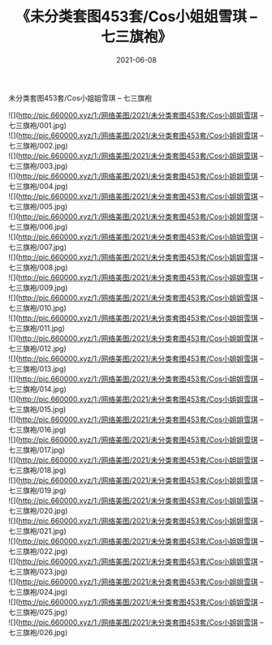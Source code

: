 ﻿---
layout: post
title:  《未分类套图453套/Cos小姐姐雪琪 – 七三旗袍》
date:   2021-06-08
img: http://pic.660000.xyz/1:/网络美图/2021/未分类套图453套/Cos小姐姐雪琪 – 七三旗袍/000.jpg
categories: [美女, 清纯, 唯美]
---

未分类套图453套/Cos小姐姐雪琪 – 七三旗袍

 ![](http://pic.660000.xyz/1:/网络美图/2021/未分类套图453套/Cos小姐姐雪琪 – 七三旗袍/001.jpg) <br>![](http://pic.660000.xyz/1:/网络美图/2021/未分类套图453套/Cos小姐姐雪琪 – 七三旗袍/002.jpg) <br>![](http://pic.660000.xyz/1:/网络美图/2021/未分类套图453套/Cos小姐姐雪琪 – 七三旗袍/003.jpg) <br>![](http://pic.660000.xyz/1:/网络美图/2021/未分类套图453套/Cos小姐姐雪琪 – 七三旗袍/004.jpg) <br>![](http://pic.660000.xyz/1:/网络美图/2021/未分类套图453套/Cos小姐姐雪琪 – 七三旗袍/005.jpg) <br>![](http://pic.660000.xyz/1:/网络美图/2021/未分类套图453套/Cos小姐姐雪琪 – 七三旗袍/006.jpg) <br>![](http://pic.660000.xyz/1:/网络美图/2021/未分类套图453套/Cos小姐姐雪琪 – 七三旗袍/007.jpg) <br>![](http://pic.660000.xyz/1:/网络美图/2021/未分类套图453套/Cos小姐姐雪琪 – 七三旗袍/008.jpg) <br>![](http://pic.660000.xyz/1:/网络美图/2021/未分类套图453套/Cos小姐姐雪琪 – 七三旗袍/009.jpg) <br>![](http://pic.660000.xyz/1:/网络美图/2021/未分类套图453套/Cos小姐姐雪琪 – 七三旗袍/010.jpg) <br>![](http://pic.660000.xyz/1:/网络美图/2021/未分类套图453套/Cos小姐姐雪琪 – 七三旗袍/011.jpg) <br>![](http://pic.660000.xyz/1:/网络美图/2021/未分类套图453套/Cos小姐姐雪琪 – 七三旗袍/012.jpg) <br>![](http://pic.660000.xyz/1:/网络美图/2021/未分类套图453套/Cos小姐姐雪琪 – 七三旗袍/013.jpg) <br>![](http://pic.660000.xyz/1:/网络美图/2021/未分类套图453套/Cos小姐姐雪琪 – 七三旗袍/014.jpg) <br>![](http://pic.660000.xyz/1:/网络美图/2021/未分类套图453套/Cos小姐姐雪琪 – 七三旗袍/015.jpg) <br>![](http://pic.660000.xyz/1:/网络美图/2021/未分类套图453套/Cos小姐姐雪琪 – 七三旗袍/016.jpg) <br>![](http://pic.660000.xyz/1:/网络美图/2021/未分类套图453套/Cos小姐姐雪琪 – 七三旗袍/017.jpg) <br>![](http://pic.660000.xyz/1:/网络美图/2021/未分类套图453套/Cos小姐姐雪琪 – 七三旗袍/018.jpg) <br>![](http://pic.660000.xyz/1:/网络美图/2021/未分类套图453套/Cos小姐姐雪琪 – 七三旗袍/019.jpg) <br>![](http://pic.660000.xyz/1:/网络美图/2021/未分类套图453套/Cos小姐姐雪琪 – 七三旗袍/020.jpg) <br>![](http://pic.660000.xyz/1:/网络美图/2021/未分类套图453套/Cos小姐姐雪琪 – 七三旗袍/021.jpg) <br>![](http://pic.660000.xyz/1:/网络美图/2021/未分类套图453套/Cos小姐姐雪琪 – 七三旗袍/022.jpg) <br>![](http://pic.660000.xyz/1:/网络美图/2021/未分类套图453套/Cos小姐姐雪琪 – 七三旗袍/023.jpg) <br>![](http://pic.660000.xyz/1:/网络美图/2021/未分类套图453套/Cos小姐姐雪琪 – 七三旗袍/024.jpg) <br>![](http://pic.660000.xyz/1:/网络美图/2021/未分类套图453套/Cos小姐姐雪琪 – 七三旗袍/025.jpg) <br>![](http://pic.660000.xyz/1:/网络美图/2021/未分类套图453套/Cos小姐姐雪琪 – 七三旗袍/026.jpg) <br>